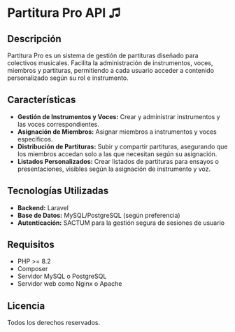 # Partitura Pro API ♫

## Descripción

Partitura Pro es un sistema de gestión de partituras diseñado para colectivos musicales. Facilita
la administración de instrumentos, voces, miembros y partituras, permitiendo a cada usuario acceder a contenido
personalizado según su rol e instrumento.

## Características

- **Gestión de Instrumentos y Voces:** Crear y administrar instrumentos y las voces correspondientes.
- **Asignación de Miembros:** Asignar miembros a instrumentos y voces específicos.
- **Distribución de Partituras:** Subir y compartir partituras, asegurando que los miembros accedan solo a las que
  necesitan según su asignación.
- **Listados Personalizados:** Crear listados de partituras para ensayos o presentaciones, visibles según la asignación
  de instrumento y voz.

## Tecnologías Utilizadas

- **Backend:** Laravel
- **Base de Datos:** MySQL/PostgreSQL (según preferencia)
- **Autenticación:** SACTUM para la gestión segura de sesiones de usuario

## Requisitos

- PHP >= 8.2
- Composer
- Servidor MySQL o PostgreSQL
- Servidor web como Nginx o Apache

## Licencia
Todos los derechos reservados.
